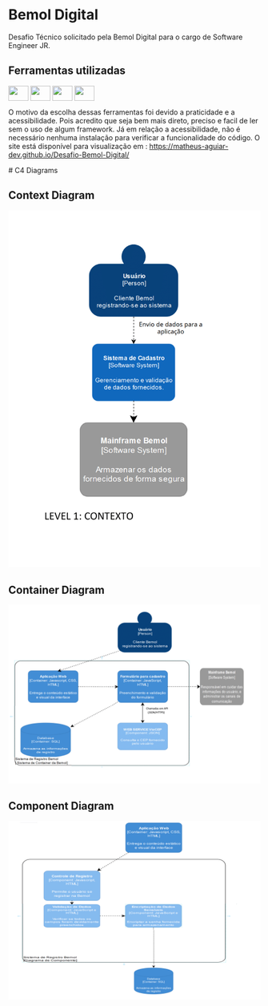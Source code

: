# Bemol Digital

Desafio Técnico solicitado pela Bemol Digital para o cargo de Software Engineer JR.

## Ferramentas utilizadas

<p >
 <img align="center" height="30" width="40" src="https://cdn.jsdelivr.net/gh/devicons/devicon/icons/javascript/javascript-original.svg" />   
     <img align="center" height="30" width="40" src="https://cdn.jsdelivr.net/gh/devicons/devicon/icons/html5/html5-original.svg" />
     <img align="center" height="30" width="40" src="https://cdn.jsdelivr.net/gh/devicons/devicon/icons/css3/css3-original.svg" />
     <img align="center" height="30" width="40" src="https://cdn.jsdelivr.net/gh/devicons/devicon/icons/sass/sass-original.svg" />    
  
  O motivo da escolha dessas ferramentas foi devido a praticidade e a acessibilidade. Pois acredito que seja bem mais direto, preciso e facil de ler sem o uso de algum framework. Já em relação a acessibilidade, não é necessário nenhuma instalação para verificar a funcionalidade do código. O site está disponível para visualização em : https://matheus-aguiar-dev.github.io/Desafio-Bemol-Digital/
</p>
# C4 Diagrams


## Context Diagram

![context diagram](https://github.com/matheus-aguiar-dev/Desafio-Bemol-Digital/blob/main/C4%20model/CONTEXTO.png)

## Container Diagram

![container diagram](https://github.com/matheus-aguiar-dev/Desafio-Bemol-Digital/blob/main/C4%20model/CONTAINER.png)

## Component Diagram

![component diagram](https://github.com/matheus-aguiar-dev/Desafio-Bemol-Digital/blob/main/C4%20model/COMPONENTE.png)
